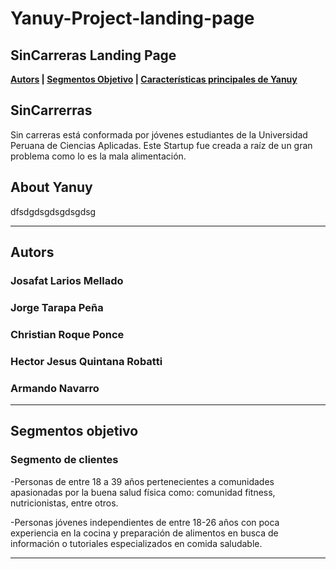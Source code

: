 # Yanuy-Project-landing-page
## SinCarreras Landing Page 

**[Autors](#autors) | [Segmentos Objetivo](#segmentos-objetivo) | [Características principales de Yanuy](#características-principales-de-Yanuy)**

## SinCarrerras

Sin carreras está conformada por jóvenes estudiantes de la Universidad Peruana de Ciencias Aplicadas. Este Startup fue creada a raíz de un gran problema como lo es la mala alimentación.

## About Yanuy

dfsdgdsgdsgdsgdsg

---

## Autors

### Josafat Larios Mellado

### Jorge Tarapa Peña

### Christian Roque Ponce

### Hector Jesus Quintana Robatti

### Armando Navarro
---

## Segmentos objetivo

### Segmento de clientes
-Personas de entre 18 a 39 años pertenecientes a comunidades apasionadas por la buena salud física como: comunidad fitness, nutricionistas, entre otros.

-Personas jóvenes independientes de entre 18-26 años con poca experiencia en la cocina y preparación de alimentos en busca de información o tutoriales especializados en comida saludable.

---

